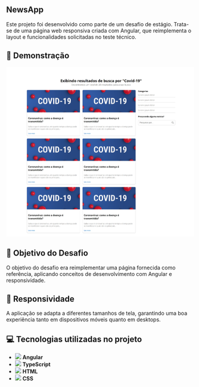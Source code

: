 ## NewsApp
Este projeto foi desenvolvido como parte de um desafio de estágio. Trata-se de uma página web responsiva criada com Angular, que reimplementa o layout e funcionalidades solicitadas no teste técnico.

## 🎥 Demonstração
<img src= https://github.com/annatld/midias/blob/main/c19.jpeg/>

## 🎯 Objetivo do Desafio
O objetivo do desafio era reimplementar uma página fornecida como referência, aplicando conceitos de desenvolvimento com Angular e responsividade.

## 📱 Responsividade

A aplicação se adapta a diferentes tamanhos de tela, garantindo uma boa experiência tanto em dispositivos móveis quanto em desktops.

## 💻 Tecnologias utilizadas no projeto

- <img src="https://encrypted-tbn0.gstatic.com/images?q=tbn:ANd9GcQJrpZUHoZUspJrtkZz2uAe9pSHPqSMKAZMew&s" width="24" /> **Angular**
- <img src="https://www.svgrepo.com/show/306891/typescript.svg" width="25" /> **TypeScript**
- <img src="https://cdn-icons-png.flaticon.com/512/121/121537.png" width="25" /> **HTML**
- <img src="https://cdn-icons-png.flaticon.com/512/82/82127.png" width="25" /> **CSS**
